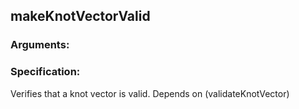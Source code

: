 ## makeKnotVectorValid
### Arguments: 

### Specification: 
Verifies that a knot vector is valid. Depends on (validateKnotVector)
